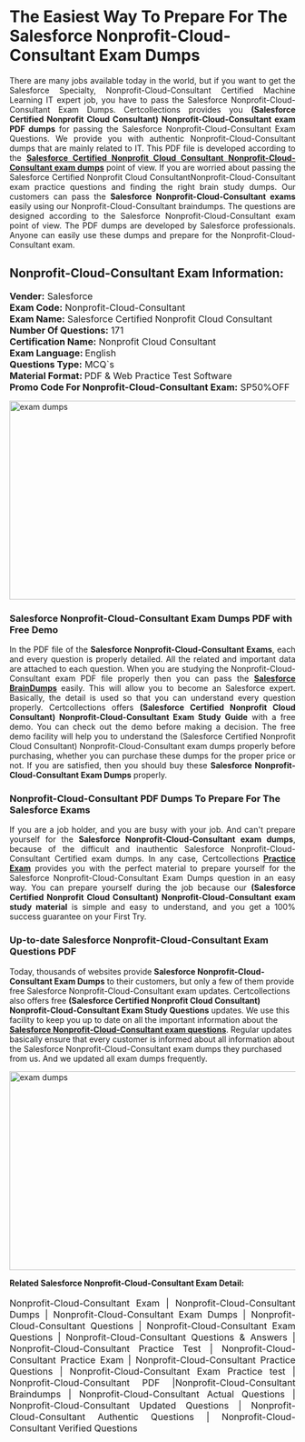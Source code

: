 <h1>The Easiest Way To Prepare For The Salesforce Nonprofit-Cloud-Consultant Exam Dumps</h1> <p style="text-align:justify">There are many jobs available today in the world, but if you want to get the Salesforce Specialty, Nonprofit-Cloud-Consultant Certified Machine Learning IT expert job, you have to pass the Salesforce Nonprofit-Cloud-Consultant Exam Dumps. Certcollections provides you <strong>(Salesforce Certified Nonprofit Cloud Consultant) Nonprofit-Cloud-Consultant exam PDF dumps</strong> for passing the Salesforce Nonprofit-Cloud-Consultant Exam Questions. We provide you with authentic Nonprofit-Cloud-Consultant dumps that are mainly related to IT. This PDF file is developed according to the <a href="https://www.certsofficial.com/salesforce/nonprofit-cloud-consultant-questions"><strong>Salesforce Certified Nonprofit Cloud Consultant Nonprofit-Cloud-Consultant exam dumps</strong></a> point of view. If you are worried about passing the Salesforce Certified Nonprofit Cloud ConsultantNonprofit-Cloud-Consultant exam practice questions and finding the right brain study dumps. Our customers can pass the <strong>Salesforce Nonprofit-Cloud-Consultant exams </strong>easily using our Nonprofit-Cloud-Consultant braindumps. The questions are designed according to the Salesforce Nonprofit-Cloud-Consultant exam point of view. The PDF dumps are developed by Salesforce professionals. Anyone can easily use these dumps and prepare for the Nonprofit-Cloud-Consultant exam.</p> <h2><strong>Nonprofit-Cloud-Consultant Exam Information:</strong></h2> <p><span style="font-size:16px"><strong>Vender:</strong> Salesforce<br /> <strong>Exam Code:</strong> Nonprofit-Cloud-Consultant<br /> <strong>Exam Name:</strong> Salesforce Certified Nonprofit Cloud Consultant<br /> <strong>Number Of Questions:</strong> 171<br /> <strong>Certification Name:</strong> Nonprofit Cloud Consultant<br /> <strong>Exam Language: </strong>English<br /> <strong>Questions Type:</strong> MCQ`s<br /> <strong>Material Format: </strong>PDF & Web Practice Test Software<br /> <strong>Promo Code For Nonprofit-Cloud-Consultant Exam:</strong> SP50%OFF</span></p> <p><a href="https://www.certsofficial.com/salesforce/nonprofit-cloud-consultant-questions" rel="no-follow"><img alt="exam dumps" src="https://www.certcollections.com/uploads/content/certsofficial.jpg" style="height:350px; width:750px" /></a></p> <h3><strong>Salesforce Nonprofit-Cloud-Consultant Exam Dumps PDF with Free Demo</strong></h3> <p style="text-align:justify">In the PDF file of the <strong>Salesforce Nonprofit-Cloud-Consultant Exams</strong>, each and every question is properly detailed. All the related and important data are attached to each question. When you are studying the Nonprofit-Cloud-Consultant exam PDF file properly then you can pass the <a href="https://www.certsofficial.com/salesforce-dumps"><strong>Salesforce BrainDumps</strong></a> easily. This will allow you to become an Salesforce expert. Basically, the detail is used so that you can understand every question properly. Certcollections offers <strong>(Salesforce Certified Nonprofit Cloud Consultant) Nonprofit-Cloud-Consultant Exam Study Guide</strong> with a free demo. You can check out the demo before making a decision. The free demo facility will help you to understand the (Salesforce Certified Nonprofit Cloud Consultant) Nonprofit-Cloud-Consultant exam dumps properly before purchasing, whether you can purchase these dumps for the proper price or not. If you are satisfied, then you should buy these <strong>Salesforce Nonprofit-Cloud-Consultant Exam Dumps</strong> properly.</p> <h3><strong>Nonprofit-Cloud-Consultant PDF Dumps To Prepare For The Salesforce Exams</strong></h3> <p style="text-align:justify">If you are a job holder, and you are busy with your job. And can't prepare yourself for the <strong>Salesforce Nonprofit-Cloud-Consultant exam dumps</strong>, because of the difficult and inauthentic Salesforce Nonprofit-Cloud-Consultant Certified exam dumps. In any case, Certcollections <strong><a href="https://www.certsofficial.com/">Practice Exam</a></strong> provides you with the perfect material to prepare yourself for the Salesforce Nonprofit-Cloud-Consultant Exam Dumps question in an easy way. You can prepare yourself during the job because our <strong>(Salesforce Certified Nonprofit Cloud Consultant) Nonprofit-Cloud-Consultant exam study material</strong> is simple and easy to understand, and you get a 100% success guarantee on your First Try.</p> <h3><strong>Up-to-date Salesforce Nonprofit-Cloud-Consultant Exam Questions PDF</strong></h3> <p>Today, thousands of websites provide <strong>Salesforce Nonprofit-Cloud-Consultant Exam Dumps</strong> to their customers, but only a few of them provide free Salesforce Nonprofit-Cloud-Consultant exam updates. Certcollections also offers free <strong>(Salesforce Certified Nonprofit Cloud Consultant) Nonprofit-Cloud-Consultant Exam Study Questions</strong> updates. We use this facility to keep you up to date on all the important information about the <a href="https://www.certsofficial.com/salesforce/nonprofit-cloud-consultant-questions"><strong>Salesforce Nonprofit-Cloud-Consultant exam questions</strong></a>. Regular updates basically ensure that every customer is informed about all information about the Salesforce Nonprofit-Cloud-Consultant exam dumps they purchased from us. And we updated all exam dumps frequently.</p> <p><a href="https://www.certsofficial.com/salesforce/nonprofit-cloud-consultant-questions"><img alt="exam dumps " src="https://www.certcollections.com/uploads/content/certsofficial2.jpg" style="height:350px; width:750px" /></a></p> <p style="text-align:justify"><span style="font-size:14px"><strong>Related Salesforce Nonprofit-Cloud-Consultant Exam Detail:</strong></span><br /> <br /> <span style="font-size:16px">Nonprofit-Cloud-Consultant Exam | Nonprofit-Cloud-Consultant Dumps | Nonprofit-Cloud-Consultant Exam Dumps | Nonprofit-Cloud-Consultant Questions | Nonprofit-Cloud-Consultant Exam Questions | Nonprofit-Cloud-Consultant Questions & Answers | Nonprofit-Cloud-Consultant Practice Test | Nonprofit-Cloud-Consultant Practice Exam | Nonprofit-Cloud-Consultant Practice Questions | Nonprofit-Cloud-Consultant Exam Practice test | Nonprofit-Cloud-Consultant PDF |Nonprofit-Cloud-Consultant Braindumps | Nonprofit-Cloud-Consultant Actual Questions | Nonprofit-Cloud-Consultant Updated Questions | Nonprofit-Cloud-Consultant Authentic Questions | Nonprofit-Cloud-Consultant Verified Questions</span></p>
